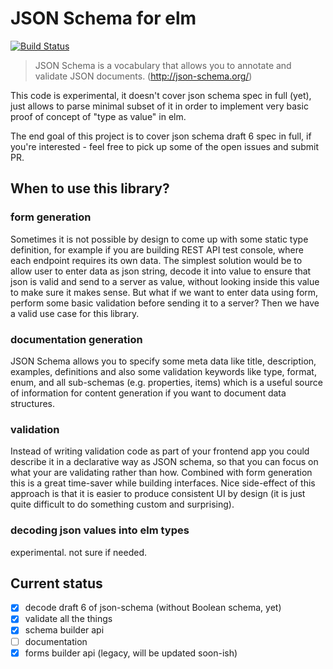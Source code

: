 # JSON Schema for elm

[![Build Status](https://travis-ci.org/1602/elm-json-schema.svg?branch=master)](https://travis-ci.org/1602/elm-json-schema)

> JSON Schema is a vocabulary that allows you to annotate and validate JSON documents. (http://json-schema.org/)

This code is experimental, it doesn't cover json schema spec in full (yet), just allows to parse minimal subset of it in order to implement very basic proof of concept of "type as value" in elm.

The end goal of this project is to cover json schema draft 6 spec in full, if you're interested - feel free to pick up some of the open issues and submit PR.

## When to use this library?

### form generation

Sometimes it is not possible by design to come up with some static type definition, for example if you are building REST API test console, where each endpoint requires its own data. The simplest solution would be to allow user to enter data as json string, decode it into value to ensure that json is valid and send to a server as value, without looking inside this value to make sure it makes sense. But what if we want to enter data using form, perform some basic validation before sending it to a server? Then we have a valid use case for this library.

### documentation generation

JSON Schema allows you to specify some meta data like title, description, examples, definitions and also some validation keywords like type, format, enum, and all sub-schemas (e.g. properties, items) which is a useful source of information for content generation if you want to document data structures.

### validation

Instead of writing validation code as part of your frontend app you could describe it in a declarative way as JSON schema, so that you can focus on what your are validating rather than how. Combined with form generation this is a great time-saver while building interfaces. Nice side-effect of this approach is that it is easier to produce consistent UI by design (it is just quite difficult to do something custom and surprising).

### decoding json values into elm types

experimental. not sure if needed.

## Current status

- [x] decode draft 6 of json-schema (without Boolean schema, yet)
- [x] validate all the things
- [x] schema builder api
- [ ] documentation
- [x] forms builder api (legacy, will be updated soon-ish)
